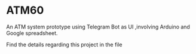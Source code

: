 # ATM60
An ATM system prototype using Telegram Bot as UI ,involving Arduino and Google spreadsheet. 

Find the details regarding this project in the file 
